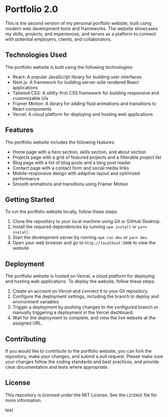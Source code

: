 # Portfolio 2.0

This is the second version of my personal portfolio website, built using modern web development tools and frameworks. The website showcases my skills, projects, and experiences, and serves as a platform to connect with potential employers, clients, and collaborators.

## Technologies Used

The portfolio website is built using the following technologies:

- React: A popular JavaScript library for building user interfaces
- Next.js: A framework for building server-side rendered React applications
- Tailwind CSS: A utility-first CSS framework for building responsive and customizable UIs
- Framer Motion: A library for adding fluid animations and transitions to React components
- Vercel: A cloud platform for deploying and hosting web applications

## Features

The portfolio website includes the following features:

- Home page with a hero section, skills section, and about section
- Projects page with a grid of featured projects and a filterable project list
- Blog page with a list of blog posts and a blog post reader
- Contact page with a contact form and social media links
- Mobile-responsive design with adaptive layout and optimized performance
- Smooth animations and transitions using Framer Motion

## Getting Started

To run the portfolio website locally, follow these steps:

1. Clone the repository to your local machine using Git or GitHub Desktop.
2. Install the required dependencies by running `npm install` or `yarn install`.
3. Start the development server by running `npm run dev` or `yarn dev`.
4. Open your web browser and go to `http://localhost:3000` to view the website.

## Deployment

The portfolio website is hosted on Vercel, a cloud platform for deploying and hosting web applications. To deploy the website, follow these steps:

1. Create an account on Vercel and connect it to your Git repository.
2. Configure the deployment settings, including the branch to deploy and environment variables.
3. Trigger a deployment by pushing changes to the configured branch or manually triggering a deployment in the Vercel dashboard.
4. Wait for the deployment to complete, and view the live website at the assigned URL.

## Contributing

If you would like to contribute to the portfolio website, you can fork the repository, make your changes, and submit a pull request. Please make sure your changes follow the coding standards and best practices, and provide clear documentation and tests where appropriate.

## License

This repository is licensed under the MIT License. See the `LICENSE` file for more information.

test
